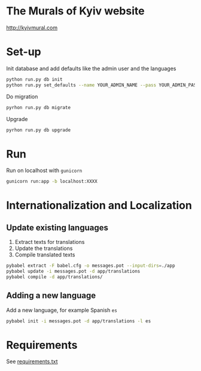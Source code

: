 # The Murals of Kyiv website

http://kyivmural.com

# Set-up

Init database and add defaults like the admin user and the languages
```bash
python run.py db init
python run.py set_defaults --name YOUR_ADMIN_NAME --pass YOUR_ADMIN_PASS
```

Do migration
```bash
pyrhon run.py db migrate
```

Upgrade
```bash
pyrhon run.py db upgrade
```

# Run

Run on localhost with `gunicorn`
```bash
gunicorn run:app -b localhost:XXXX
```

# Internationalization and Localization

## Update existing languages
1. Extract texts for translations
2. Update the translations
3. Compile translated texts

```bash
pybabel extract -F babel.cfg -o messages.pot --input-dirs=./app
pybabel update -i messages.pot -d app/translations
pybabel compile -d app/translations/
```

## Adding a new language

Add a new language, for example Spanish `es`
```bash
pybabel init -i messages.pot -d app/translations -l es
```

# Requirements

See [requirements.txt](./requirements.txt)
